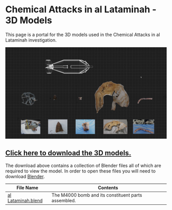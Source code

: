 # Chemical Attacks in al Lataminah - 3D Models

This page is a portal for the 3D models used in the Chemical Attacks in al Lataminah investigation.

![Chemical Attacks in al Lataminah](img/M4000.png)

## [**Click here to download the 3D models.**](https://fa-public-assets.fra1.digitaloceanspaces.com/alLataminah/al%20Lataminah.blend)

The download above contains a collection of Blender files all of which are required to view the model. In order to open these files you will need to download [Blender](https://www.blender.org/download/).

| File Name | Contents |
|---|---|
| [al Lataminah.blend](https://fa-public-assets.fra1.digitaloceanspaces.com/alLataminah/al%20Lataminah.blend) | The M4000 bomb and its constituent parts assembled. |

